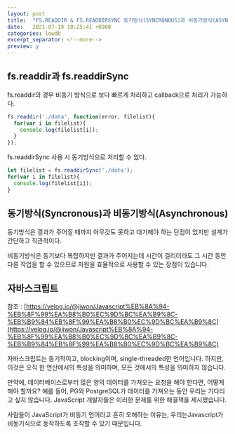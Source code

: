 ```yaml
---
layout: post
title:  "FS.READDIR & FS.READDIRSYNC 동기방식(SYNCRONOUS)과 비동기방식(ASYNCHRONOUS)"
date:   2021-07-19 10:25:41 +0900
categories: lowdb
excerpt_separator: <!--more-->
preview: y
---
```


## fs.readdir과 fs.readdirSync

fs.readdir의 경우 비동기 방식으로 보다 빠르게 처리하고 callback으로 처리가 가능하다.

<!--more-->

``` javascript
fs.readdir('./data', function(error, filelist){
  for(var i in filelist){
    console.log(filelist[i]);
  }
});
```

fs.readdirSync 사용 시 동기방식으로 처리할 수 있다.

``` javascript
let filelist = fs.readdirSync('./data');
for(var i in filelist){
  console.log(filelist[i]);
}
```

## 동기방식(Syncronous)과 비동기방식(Asynchronous)

동기방식은 결과가 주어질 때까지 아무것도 못하고 대기해야 하는 단점이 있지만 설계가 간단하고 직관적이다.

비동기방식은 동기보다 복잡하지만 결과가 주어지는데 시간이 걸리더라도 그 시간 동안 다른 작업을 할 수 있으므로 자원을 효율적으로 사용할 수 있는 장점이 있습니다.

## 자바스크립트

참조 : [https://velog.io/@jiwon/Javascript%EB%8A%94-%EB%8F%99%EA%B8%B0%EC%9D%BC%EA%B9%8C-%EB%B9%84%EB%8F%99%EA%B8%B0%EC%9D%BC%EA%B9%8C](https://velog.io/@jiwon/Javascript%EB%8A%94-%EB%8F%99%EA%B8%B0%EC%9D%BC%EA%B9%8C-%EB%B9%84%EB%8F%99%EA%B8%B0%EC%9D%BC%EA%B9%8C)

자바스크립트는 동기적이고, blocking이며, single-threaded한 언어입니다. 하지만, 이것은 오직 한 연산에서의 특성을 의미하며, 모든 것에서의 특성을 의미하지 않습니다.

만약에, 데이터베이스로부터 많은 양의 데이터를 가져오는 요청을 해야 한다면, 어떻게 해야 할까요? 예를 들어, PG와 PostgreSQL가 데이터를 가져오는 동안 우리는 기다리고 싶지 않습니다. JavaScript 개발자들은 이러한 문제를 위한 해결책을 제시했습니다.

사람들이 JavaScript가 비동기 언어라고 흔히 오해하는 이유는, 우리는Javascript가 비동기식으로 동작하도록 조작할 수 있기 때문입니다.